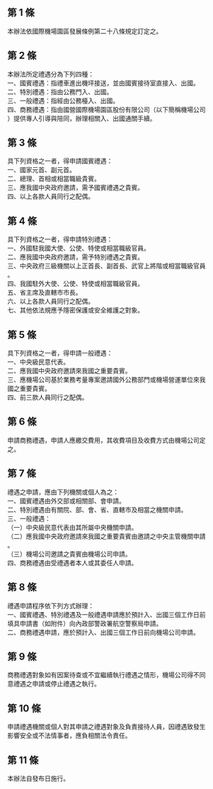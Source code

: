 第 1 條
-------
本辦法依國際機場園區發展條例第二十八條規定訂定之。

第 2 條
-------
本辦法所定禮遇分為下列四種：  
一、國賓禮遇：指禮車進出機坪接送，並由國賓接待室直接入、出國。  
二、特別禮遇：指由公務門入、出國。  
三、一般禮遇：指經由公務檯入、出國。  
四、商務禮遇：指由國營國際機場園區股份有限公司（以下簡稱機場公司  
    ）提供專人引導與陪同，辦理相關入、出國通關手續。

第 3 條
-------
具下列資格之一者，得申請國賓禮遇：  
一、國家元首、副元首。  
二、總理、首相或相當職級貴賓。  
三、應我國中央政府邀請，需予國賓禮遇之貴賓。  
四、以上各款人員同行之配偶。

第 4 條
-------
具下列資格之一者，得申請特別禮遇：  
一、外國駐我國大使、公使、特使或相當職級官員。  
二、應我國中央政府邀請，需予特別禮遇之貴賓。  
三、中央政府三級機關以上正首長、副首長、武官上將階或相當職級官員  
    。  
四、我國駐外大使、公使、特使或相當職級官員。  
五、省主席及直轄市市長。  
六、以上各款人員同行之配偶。  
七、其他依法規應予隱密保護或安全維護之對象。

第 5 條
-------
具下列資格之一者，得申請一般禮遇：  
一、中央級民意代表。  
二、應我國中央政府邀請來我國之重要貴賓。  
三、應機場公司基於業務考量專案邀請國外公務部門或機場營運單位來我  
    國之重要貴賓。  
四、前三款人員同行之配偶。

第 6 條
-------
申請商務禮遇，申請人應繳交費用，其收費項目及收費方式由機場公司定  
之。

第 7 條
-------
禮遇之申請，應由下列機關或個人為之：  
一、國賓禮遇由外交部或相關部、會申請。  
二、特別禮遇由有關院、部、會、省、直轄市及相當之機關申請。  
三、一般禮遇：  
（一）中央級民意代表由其所屬中央機關申請。  
（二）應我國中央政府邀請來我國之重要貴賓由邀請之中央主管機關申請  
      。  
（三）機場公司邀請之貴賓由機場公司申請。  
四、商務禮遇由受禮遇者本人或其委任人申請。

第 8 條
-------
禮遇申請程序依下列方式辦理：  
一、國賓禮遇、特別禮遇及一般禮遇申請應於預計入、出國三個工作日前  
    填具申請書（如附件）向內政部警政署航空警察局申請。  
二、商務禮遇申請，應於預計入、出國三個工作日前向機場公司申請。

第 9 條
-------
商務禮遇對象如有因案待查或不宜繼續執行禮遇之情形，機場公司得不同  
意禮遇之申請或停止禮遇之執行。

第 10 條
--------
申請禮遇機關或個人對其申請之禮遇對象及負責接待人員，因禮遇致發生  
影響安全或不法情事者，應負相關法令責任。

第 11 條
--------
本辦法自發布日施行。

